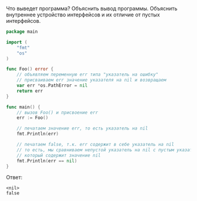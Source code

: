 Что выведет программа? Объяснить вывод программы. Объяснить внутреннее устройство интерфейсов и их отличие от пустых интерфейсов.

```go
package main

import (
	"fmt"
	"os"
)

func Foo() error {
	// объявляем переменную err типа "указатель на ошибку"
	// присваиваем err значение указателя на nil и возвращаем
	var err *os.PathError = nil
	return err
}

func main() {
	// вызов Foo() и присвоение err
	err := Foo()

	// печатаем значение err, то есть указатель на nil
	fmt.Println(err)

	// печатаем false, т.к. err содержит в себе указатель на nil
	// то есть, мы сравниваем непустой указатель на nil с пустым указателем,
	// который содержит значение nil
	fmt.Println(err == nil)
}
```

Ответ:
```
<nil>
false

```

